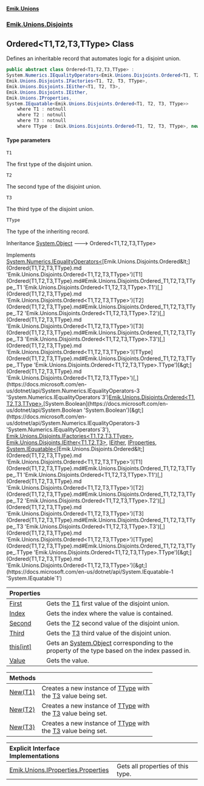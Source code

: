 #### [Emik.Unions](index.md 'index')
### [Emik.Unions.Disjoints](Emik.Unions.Disjoints.md 'Emik.Unions.Disjoints')

## Ordered<T1,T2,T3,TType> Class

Defines an inheritable record that automates logic for a disjoint union.

```csharp
public abstract class Ordered<T1,T2,T3,TType> :
System.Numerics.IEqualityOperators<Emik.Unions.Disjoints.Ordered<T1, T2, T3, TType>, Emik.Unions.Disjoints.Ordered<T1, T2, T3, TType>, bool>,
Emik.Unions.Disjoints.IFactories<T1, T2, T3, TType>,
Emik.Unions.Disjoints.IEither<T1, T2, T3>,
Emik.Unions.Disjoints.IEither,
Emik.Unions.IProperties,
System.IEquatable<Emik.Unions.Disjoints.Ordered<T1, T2, T3, TType>>
    where T1 : notnull
    where T2 : notnull
    where T3 : notnull
    where TType : Emik.Unions.Disjoints.Ordered<T1, T2, T3, TType>, new()
```
#### Type parameters

<a name='Emik.Unions.Disjoints.Ordered_T1,T2,T3,TType_.T1'></a>

`T1`

The first type of the disjoint union.

<a name='Emik.Unions.Disjoints.Ordered_T1,T2,T3,TType_.T2'></a>

`T2`

The second type of the disjoint union.

<a name='Emik.Unions.Disjoints.Ordered_T1,T2,T3,TType_.T3'></a>

`T3`

The third type of the disjoint union.

<a name='Emik.Unions.Disjoints.Ordered_T1,T2,T3,TType_.TType'></a>

`TType`

The type of the inheriting record.

Inheritance [System.Object](https://docs.microsoft.com/en-us/dotnet/api/System.Object 'System.Object') &#129106; Ordered<T1,T2,T3,TType>

Implements [System.Numerics.IEqualityOperators&lt;](https://docs.microsoft.com/en-us/dotnet/api/System.Numerics.IEqualityOperators-3 'System.Numerics.IEqualityOperators`3')[Emik.Unions.Disjoints.Ordered&lt;](Ordered{T1,T2,T3,TType}.md 'Emik.Unions.Disjoints.Ordered<T1,T2,T3,TType>')[T1](Ordered{T1,T2,T3,TType}.md#Emik.Unions.Disjoints.Ordered_T1,T2,T3,TType_.T1 'Emik.Unions.Disjoints.Ordered<T1,T2,T3,TType>.T1')[,](Ordered{T1,T2,T3,TType}.md 'Emik.Unions.Disjoints.Ordered<T1,T2,T3,TType>')[T2](Ordered{T1,T2,T3,TType}.md#Emik.Unions.Disjoints.Ordered_T1,T2,T3,TType_.T2 'Emik.Unions.Disjoints.Ordered<T1,T2,T3,TType>.T2')[,](Ordered{T1,T2,T3,TType}.md 'Emik.Unions.Disjoints.Ordered<T1,T2,T3,TType>')[T3](Ordered{T1,T2,T3,TType}.md#Emik.Unions.Disjoints.Ordered_T1,T2,T3,TType_.T3 'Emik.Unions.Disjoints.Ordered<T1,T2,T3,TType>.T3')[,](Ordered{T1,T2,T3,TType}.md 'Emik.Unions.Disjoints.Ordered<T1,T2,T3,TType>')[TType](Ordered{T1,T2,T3,TType}.md#Emik.Unions.Disjoints.Ordered_T1,T2,T3,TType_.TType 'Emik.Unions.Disjoints.Ordered<T1,T2,T3,TType>.TType')[&gt;](Ordered{T1,T2,T3,TType}.md 'Emik.Unions.Disjoints.Ordered<T1,T2,T3,TType>')[,](https://docs.microsoft.com/en-us/dotnet/api/System.Numerics.IEqualityOperators-3 'System.Numerics.IEqualityOperators`3')[Emik.Unions.Disjoints.Ordered&lt;](Ordered{T1,T2,T3,TType}.md 'Emik.Unions.Disjoints.Ordered<T1,T2,T3,TType>')[T1](Ordered{T1,T2,T3,TType}.md#Emik.Unions.Disjoints.Ordered_T1,T2,T3,TType_.T1 'Emik.Unions.Disjoints.Ordered<T1,T2,T3,TType>.T1')[,](Ordered{T1,T2,T3,TType}.md 'Emik.Unions.Disjoints.Ordered<T1,T2,T3,TType>')[T2](Ordered{T1,T2,T3,TType}.md#Emik.Unions.Disjoints.Ordered_T1,T2,T3,TType_.T2 'Emik.Unions.Disjoints.Ordered<T1,T2,T3,TType>.T2')[,](Ordered{T1,T2,T3,TType}.md 'Emik.Unions.Disjoints.Ordered<T1,T2,T3,TType>')[T3](Ordered{T1,T2,T3,TType}.md#Emik.Unions.Disjoints.Ordered_T1,T2,T3,TType_.T3 'Emik.Unions.Disjoints.Ordered<T1,T2,T3,TType>.T3')[,](Ordered{T1,T2,T3,TType}.md 'Emik.Unions.Disjoints.Ordered<T1,T2,T3,TType>')[TType](Ordered{T1,T2,T3,TType}.md#Emik.Unions.Disjoints.Ordered_T1,T2,T3,TType_.TType 'Emik.Unions.Disjoints.Ordered<T1,T2,T3,TType>.TType')[&gt;](Ordered{T1,T2,T3,TType}.md 'Emik.Unions.Disjoints.Ordered<T1,T2,T3,TType>')[,](https://docs.microsoft.com/en-us/dotnet/api/System.Numerics.IEqualityOperators-3 'System.Numerics.IEqualityOperators`3')[System.Boolean](https://docs.microsoft.com/en-us/dotnet/api/System.Boolean 'System.Boolean')[&gt;](https://docs.microsoft.com/en-us/dotnet/api/System.Numerics.IEqualityOperators-3 'System.Numerics.IEqualityOperators`3'), [Emik.Unions.Disjoints.IFactories&lt;](IFactories{T1,T2,T3,TType}.md 'Emik.Unions.Disjoints.IFactories<T1,T2,T3,TType>')[T1](Ordered{T1,T2,T3,TType}.md#Emik.Unions.Disjoints.Ordered_T1,T2,T3,TType_.T1 'Emik.Unions.Disjoints.Ordered<T1,T2,T3,TType>.T1')[,](IFactories{T1,T2,T3,TType}.md 'Emik.Unions.Disjoints.IFactories<T1,T2,T3,TType>')[T2](Ordered{T1,T2,T3,TType}.md#Emik.Unions.Disjoints.Ordered_T1,T2,T3,TType_.T2 'Emik.Unions.Disjoints.Ordered<T1,T2,T3,TType>.T2')[,](IFactories{T1,T2,T3,TType}.md 'Emik.Unions.Disjoints.IFactories<T1,T2,T3,TType>')[T3](Ordered{T1,T2,T3,TType}.md#Emik.Unions.Disjoints.Ordered_T1,T2,T3,TType_.T3 'Emik.Unions.Disjoints.Ordered<T1,T2,T3,TType>.T3')[,](IFactories{T1,T2,T3,TType}.md 'Emik.Unions.Disjoints.IFactories<T1,T2,T3,TType>')[TType](Ordered{T1,T2,T3,TType}.md#Emik.Unions.Disjoints.Ordered_T1,T2,T3,TType_.TType 'Emik.Unions.Disjoints.Ordered<T1,T2,T3,TType>.TType')[&gt;](IFactories{T1,T2,T3,TType}.md 'Emik.Unions.Disjoints.IFactories<T1,T2,T3,TType>'), [Emik.Unions.Disjoints.IEither&lt;](IEither{T1,T2,T3}.md 'Emik.Unions.Disjoints.IEither<T1,T2,T3>')[T1](Ordered{T1,T2,T3,TType}.md#Emik.Unions.Disjoints.Ordered_T1,T2,T3,TType_.T1 'Emik.Unions.Disjoints.Ordered<T1,T2,T3,TType>.T1')[,](IEither{T1,T2,T3}.md 'Emik.Unions.Disjoints.IEither<T1,T2,T3>')[T2](Ordered{T1,T2,T3,TType}.md#Emik.Unions.Disjoints.Ordered_T1,T2,T3,TType_.T2 'Emik.Unions.Disjoints.Ordered<T1,T2,T3,TType>.T2')[,](IEither{T1,T2,T3}.md 'Emik.Unions.Disjoints.IEither<T1,T2,T3>')[T3](Ordered{T1,T2,T3,TType}.md#Emik.Unions.Disjoints.Ordered_T1,T2,T3,TType_.T3 'Emik.Unions.Disjoints.Ordered<T1,T2,T3,TType>.T3')[&gt;](IEither{T1,T2,T3}.md 'Emik.Unions.Disjoints.IEither<T1,T2,T3>'), [IEither](IEither.md 'Emik.Unions.Disjoints.IEither'), [IProperties](IProperties.md 'Emik.Unions.IProperties'), [System.IEquatable&lt;](https://docs.microsoft.com/en-us/dotnet/api/System.IEquatable-1 'System.IEquatable`1')[Emik.Unions.Disjoints.Ordered&lt;](Ordered{T1,T2,T3,TType}.md 'Emik.Unions.Disjoints.Ordered<T1,T2,T3,TType>')[T1](Ordered{T1,T2,T3,TType}.md#Emik.Unions.Disjoints.Ordered_T1,T2,T3,TType_.T1 'Emik.Unions.Disjoints.Ordered<T1,T2,T3,TType>.T1')[,](Ordered{T1,T2,T3,TType}.md 'Emik.Unions.Disjoints.Ordered<T1,T2,T3,TType>')[T2](Ordered{T1,T2,T3,TType}.md#Emik.Unions.Disjoints.Ordered_T1,T2,T3,TType_.T2 'Emik.Unions.Disjoints.Ordered<T1,T2,T3,TType>.T2')[,](Ordered{T1,T2,T3,TType}.md 'Emik.Unions.Disjoints.Ordered<T1,T2,T3,TType>')[T3](Ordered{T1,T2,T3,TType}.md#Emik.Unions.Disjoints.Ordered_T1,T2,T3,TType_.T3 'Emik.Unions.Disjoints.Ordered<T1,T2,T3,TType>.T3')[,](Ordered{T1,T2,T3,TType}.md 'Emik.Unions.Disjoints.Ordered<T1,T2,T3,TType>')[TType](Ordered{T1,T2,T3,TType}.md#Emik.Unions.Disjoints.Ordered_T1,T2,T3,TType_.TType 'Emik.Unions.Disjoints.Ordered<T1,T2,T3,TType>.TType')[&gt;](Ordered{T1,T2,T3,TType}.md 'Emik.Unions.Disjoints.Ordered<T1,T2,T3,TType>')[&gt;](https://docs.microsoft.com/en-us/dotnet/api/System.IEquatable-1 'System.IEquatable`1')

| Properties | |
| :--- | :--- |
| [First](Ordered{T1,T2,T3,TType}.First.md 'Emik.Unions.Disjoints.Ordered<T1,T2,T3,TType>.First') | Gets the [T1](Ordered{T1,T2,T3,TType}.md#Emik.Unions.Disjoints.Ordered_T1,T2,T3,TType_.T1 'Emik.Unions.Disjoints.Ordered<T1,T2,T3,TType>.T1') first value of the disjoint union. |
| [Index](Ordered{T1,T2,T3,TType}.Index.md 'Emik.Unions.Disjoints.Ordered<T1,T2,T3,TType>.Index') | Gets the index where the value is contained. |
| [Second](Ordered{T1,T2,T3,TType}.Second.md 'Emik.Unions.Disjoints.Ordered<T1,T2,T3,TType>.Second') | Gets the [T2](Ordered{T1,T2,T3,TType}.md#Emik.Unions.Disjoints.Ordered_T1,T2,T3,TType_.T2 'Emik.Unions.Disjoints.Ordered<T1,T2,T3,TType>.T2') second value of the disjoint union. |
| [Third](Ordered{T1,T2,T3,TType}.Third.md 'Emik.Unions.Disjoints.Ordered<T1,T2,T3,TType>.Third') | Gets the [T3](Ordered{T1,T2,T3,TType}.md#Emik.Unions.Disjoints.Ordered_T1,T2,T3,TType_.T3 'Emik.Unions.Disjoints.Ordered<T1,T2,T3,TType>.T3') third value of the disjoint union. |
| [this[int]](Ordered{T1,T2,T3,TType}.Item(int).md 'Emik.Unions.Disjoints.Ordered<T1,T2,T3,TType>.this[int]') | Gets an [System.Object](https://docs.microsoft.com/en-us/dotnet/api/System.Object 'System.Object') corresponding to the property of the type based on the index passed in. |
| [Value](Ordered{T1,T2,T3,TType}.Value.md 'Emik.Unions.Disjoints.Ordered<T1,T2,T3,TType>.Value') | Gets the value. |

| Methods | |
| :--- | :--- |
| [New(T1)](Ordered{T1,T2,T3,TType}.New(T1).md 'Emik.Unions.Disjoints.Ordered<T1,T2,T3,TType>.New(T1)') | Creates a new instance of [TType](Ordered{T1,T2,T3,TType}.md#Emik.Unions.Disjoints.Ordered_T1,T2,T3,TType_.TType 'Emik.Unions.Disjoints.Ordered<T1,T2,T3,TType>.TType') with<br/>the [T3](Ordered{T1,T2,T3,TType}.md#Emik.Unions.Disjoints.Ordered_T1,T2,T3,TType_.T3 'Emik.Unions.Disjoints.Ordered<T1,T2,T3,TType>.T3') value being set. |
| [New(T2)](Ordered{T1,T2,T3,TType}.New(T2).md 'Emik.Unions.Disjoints.Ordered<T1,T2,T3,TType>.New(T2)') | Creates a new instance of [TType](Ordered{T1,T2,T3,TType}.md#Emik.Unions.Disjoints.Ordered_T1,T2,T3,TType_.TType 'Emik.Unions.Disjoints.Ordered<T1,T2,T3,TType>.TType') with<br/>the [T3](Ordered{T1,T2,T3,TType}.md#Emik.Unions.Disjoints.Ordered_T1,T2,T3,TType_.T3 'Emik.Unions.Disjoints.Ordered<T1,T2,T3,TType>.T3') value being set. |
| [New(T3)](Ordered{T1,T2,T3,TType}.New(T3).md 'Emik.Unions.Disjoints.Ordered<T1,T2,T3,TType>.New(T3)') | Creates a new instance of [TType](Ordered{T1,T2,T3,TType}.md#Emik.Unions.Disjoints.Ordered_T1,T2,T3,TType_.TType 'Emik.Unions.Disjoints.Ordered<T1,T2,T3,TType>.TType') with<br/>the [T3](Ordered{T1,T2,T3,TType}.md#Emik.Unions.Disjoints.Ordered_T1,T2,T3,TType_.T3 'Emik.Unions.Disjoints.Ordered<T1,T2,T3,TType>.T3') value being set. |

| Explicit Interface Implementations | |
| :--- | :--- |
| [Emik.Unions.IProperties.Properties](Ordered{T1,T2,T3,TType}.Emik.Unions.IProperties.Properties.md 'Emik.Unions.Disjoints.Ordered<T1,T2,T3,TType>.Emik.Unions.IProperties.Properties') | Gets all properties of this type. |
